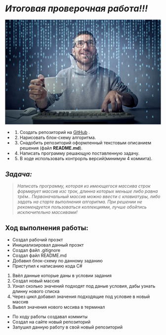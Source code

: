# *Итоговая проверочная работа!!!*

![{Хакер}](Хакер.jpg)

- 1) Создать репозиторий на [GitHub](github.com) .
- 2) Нарисовать блок-схему алгоритма.
- 3) Снадобить репозиторий оформленный текстовым описанием решения (файл **README.md**).
- 4) Написать программу решающую поставленную задачу.
- 5) В ходе использовать контрорль версий(минимум 4 коммита).

## ___Задача:___

>*Написать программу, которая из имеющегося массива строк формирует массив изс трок,
>длинна которых меньше либо равна трём.. Первоначальный массив можно ввести с клавиатуры,
>либо задать на старте выполнения алгоритма. При решении не рекомендуется пользоваться коллекциями,
>лучше обойтись исключительно массивами!*

## Ход выполнения работы:
* Создал рабочий проэкт
* Инициализировал данный проэкт
* Создал файл .gitignore
* Создал файл README.md
* Добавил блок-схему по данному заданию
* Приступил к написанию кода C#
1. Ввёл данные которые даны в условии задания
2. Создал новый массив  
3. Узнал сколько значений подходят под даные условия, дабы узнать длинну нового списка
4. Через цикл добавил значения подходящие под условие в новый массив
5. Вывел значения нового мссива в терминал

* По ходу работы создавал коммиты
* Создал на сайте новый репозиторий
* Запушил данную работу в свой новый репозиторий
